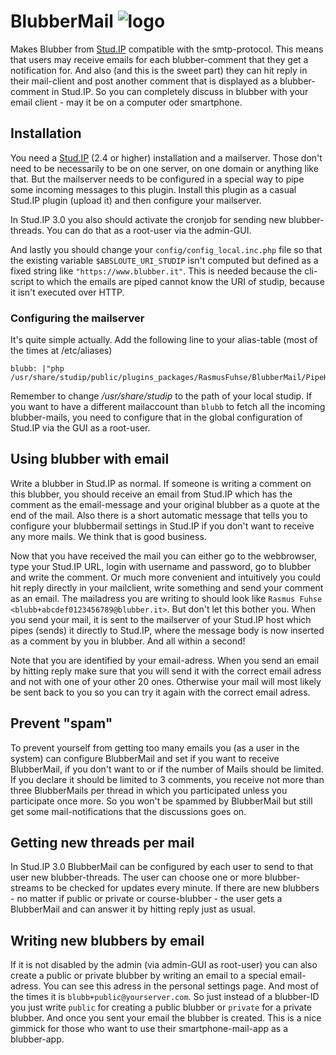 BlubberMail ![logo](https://raw.github.com/Krassmus/BlubberMail/master/assets/blubbermail.png)
===========

Makes Blubber from [Stud.IP](http://www.studip.de) compatible with the smtp-protocol. This means that users may receive emails for each blubber-comment that they get a notification for. And also (and this is the sweet part) they can hit reply in their mail-client and post another comment that is displayed as a blubber-comment in Stud.IP. So you can completely discuss in blubber with your email client - may it be on a computer oder smartphone.

## Installation

You need a [Stud.IP](http://www.studip.de) (2.4 or higher) installation and a mailserver. Those don't need to be necessarily to be on one server, on one domain or anything like that. But the mailserver needs to be configured in a special way to pipe some incoming messages to this plugin. Install this plugin as a casual Stud.IP plugin (upload it) and then configure your mailserver.

In Stud.IP 3.0 you also should activate the cronjob for sending new blubber-threads. You can do that as a root-user via the admin-GUI.

And lastly you should change your `config/config_local.inc.php` file so that the existing variable `$ABSLOUTE_URI_STUDIP` isn't computed but defined as a fixed string like `"https://www.blubber.it"`. This is needed because the cli-script to which the emails are piped cannot know the URI of studip, because it isn't executed over HTTP.

### Configuring the mailserver

It's quite simple actually. Add the following line to your alias-table (most of the times at /etc/aliases)

    blubb: |"php /usr/share/studip/public/plugins_packages/RasmusFuhse/BlubberMail/PipeHere.cli.php"

Remember to change */usr/share/studip* to the path of your local studip. If you want to have a different mailaccount than `blubb` to fetch all the incoming blubber-mails, you need to configure that in the global configuration of Stud.IP via the GUI as a root-user.

## Using blubber with email

Write a blubber in Stud.IP as normal. If someone is writing a comment on this blubber, you should receive an email from Stud.IP which has the comment as the email-message and your original blubber as a quote at the end of the mail. Also there is a short automatic message that tells you to configure your blubbermail settings in Stud.IP if you don't want to receive any more mails. We think that is good business.

Now that you have received the mail you can either go to the webbrowser, type your Stud.IP URL, login with username and password, go to blubber and write the comment. Or much more convenient and intuitively you could hit reply directly in your mailclient, write something and send your comment as an email. The mailadress you are writing to should look like `Rasmus Fuhse <blubb+abcdef0123456789@blubber.it>`. But don't let this bother you. When you send your mail, it is sent to the mailserver of your Stud.IP host which pipes (sends) it directly to Stud.IP, where the message body is now inserted as a comment by you in blubber. And all within a second! 

Note that you are identified by your email-adress. When you send an email by hitting reply make sure that you will send it with the correct email adress and not with one of your other 20 ones. Otherwise your mail will most likely be sent back to you so you can try it again with the correct email adress.

## Prevent "spam"

To prevent yourself from getting too many emails you (as a user in the system) can configure BlubberMail and set if you want to receive BlubberMail, if you don't want to or if the number of Mails should be limited. If you declare it should be limited to 3 comments, you receive not more than three BlubberMails per thread in which you participated unless you participate once more. So you won't be spammed by BlubberMail but still get some mail-notifications that the discussions goes on.

## Getting new threads per mail

In Stud.IP 3.0 BlubberMail can be configured by each user to send to that user new blubber-threads. The user can choose one or more blubber-streams to be checked for updates every minute. If there are new blubbers - no matter if public or private or course-blubber - the user gets a BlubberMail and can answer it by hitting reply just as usual.

## Writing new blubbers by email

If it is not disabled by the admin (via admin-GUI as root-user) you can also create a public or private blubber by writing an email to a special email-adress. You can see this adress in the personal settings page. And most of the times it is `blubb+public@yourserver.com`. So just instead of a blubber-ID you just write `public` for creating a public blubber or `private` for a private blubber. And once you sent your email the blubber is created. This is a nice gimmick for those who want to use their smartphone-mail-app as a blubber-app.

